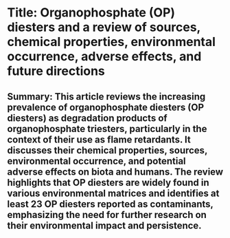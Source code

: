 # Title: Organophosphate (OP) diesters and a review of sources, chemical properties, environmental occurrence, adverse effects, and future directions

## Summary: This article reviews the increasing prevalence of organophosphate diesters (OP diesters) as degradation products of organophosphate triesters, particularly in the context of their use as flame retardants. It discusses their chemical properties, sources, environmental occurrence, and potential adverse effects on biota and humans. The review highlights that OP diesters are widely found in various environmental matrices and identifies at least 23 OP diesters reported as contaminants, emphasizing the need for further research on their environmental impact and persistence.